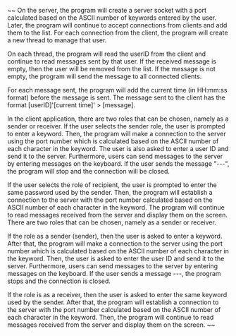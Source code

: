 ~~ On the server, the program will create a server socket with a port calculated based on the ASCII number of keywords entered by the user. Later, the program will continue to accept connections from clients and add them to the list. For each connection from the client, the program will create a new thread to manage that user.

On each thread, the program will read the userID from the client and continue to read messages sent by that user. If the received message is empty, then the user will be removed from the list. If the message is not empty, the program will send the message to all connected clients.

For each message sent, the program will add the current time (in HH:mm:ss format) before the message is sent. The message sent to the client has the format [userID]'[current time]' > [message].

In the client application, there are two roles that can be chosen, namely as a sender or receiver. If the user selects the sender role, the user is prompted to enter a keyword. Then, the program will make a connection to the server using the port number which is calculated based on the ASCII number of each character in the keyword. The user is also asked to enter a user ID and send it to the server. Furthermore, users can send messages to the server by entering messages on the keyboard. If the user sends the message "---", the program will stop and the connection will be closed.

If the user selects the role of recipient, the user is prompted to enter the same password used by the sender. Then, the program will establish a connection to the server with the port number calculated based on the ASCII number of each character in the keyword. The program will continue to read messages received from the server and display them on the screen.
There are two roles that can be chosen, namely as a sender or receiver.

If the role as a sender (sender), then the user is asked to enter a keyword. After that, the program will make a connection to the server using the port number which is calculated based on the ASCII number of each character in the keyword. Then, the user is asked to enter the user ID and send it to the server. Furthermore, users can send messages to the server by entering messages on the keyboard. If the user sends a message ---, the program stops and the connection is closed.

If the role is as a receiver, then the user is asked to enter the same keyword used by the sender. After that, the program will establish a connection to the server with the port number calculated based on the ASCII number of each character in the keyword. Then, the program will continue to read messages received from the server and display them on the screen. ~~

